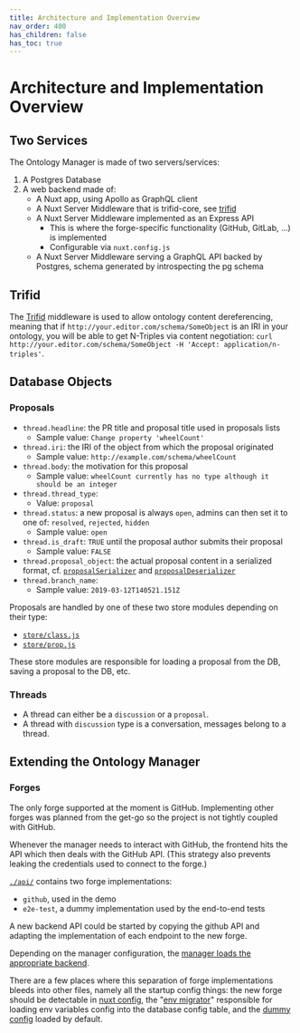 ```yaml
---
title: Architecture and Implementation Overview
nav_order: 400
has_children: false
has_toc: true
---
```


# Architecture and Implementation Overview

## Two Services

The Ontology Manager is made of two servers/services:

1. A Postgres Database
1. A web backend made of:
    * A Nuxt app, using Apollo as GraphQL client
    * A Nuxt Server Middleware that is trifid-core, see [trifid](#trifid)
    * A Nuxt Server Middleware implemented as an Express API
        * This is where the forge-specific functionality (GitHub, GitLab, …) is implemented
        * Configurable via `nuxt.config.js`
    * A Nuxt Server Middleware serving a GraphQL API backed by Postgres, schema generated by introspecting the pg schema

## Trifid

The [Trifid](https://github.com/zazuko/trifid-core) middleware is used to allow ontology content dereferencing, meaning that if `http://your.editor.com/schema/SomeObject` is an IRI in your ontology, you will be able to get N-Triples via content negotiation: `curl http://your.editor.com/schema/SomeObject -H 'Accept: application/n-triples'`.

## Database Objects

### Proposals

* `thread.headline`: the PR title and proposal title used in proposals lists
    * Sample value: `Change property 'wheelCount'`
* `thread.iri`: the IRI of the object from which the proposal originated
    * Sample value: `http://example.com/schema/wheelCount`
* `thread.body`: the motivation for this proposal
    * Sample value: `wheelCount currently has no type although it should be an integer`
* `thread.thread_type`:
    * Value: `proposal`
* `thread.status`: a new proposal is always `open`, admins can then set it to one of: `resolved`, `rejected`, `hidden`
    * Sample value: `open`
* `thread.is_draft`: `TRUE` until the proposal author submits their proposal
    * Sample value: `FALSE`
* `thread.proposal_object`: the actual proposal content in a serialized format, cf. [`proposalSerializer`](https://github.com/zazuko/ontology-manager/blob/8097185ca9eabc34a70b9c78ec8c2c321abdee6a/plugins/libs/proposals.js#L114-L116) and [`proposalDeserializer`](https://github.com/zazuko/ontology-manager/blob/8097185ca9eabc34a70b9c78ec8c2c321abdee6a/plugins/libs/proposals.js#L118-L125)
* `thread.branch_name`:
    * Sample value: `2019-03-12T140521.151Z`

Proposals are handled by one of these two store modules depending on their type:

* [`store/class.js`](./store/class.js)
* [`store/prop.js`](./store/prop.js)

These store modules are responsible for loading a proposal from the DB, saving a proposal to the DB, etc.

### Threads

* A thread can either be a `discussion` or a `proposal`.
* A thread with `discussion` type is a conversation, messages belong to a thread.

## Extending the Ontology Manager

### Forges

The only forge supported at the moment is GitHub.
Implementing other forges was planned from the get-go so the project is not tightly coupled with GitHub.

Whenever the manager needs to interact with GitHub, the frontend hits the API which then deals with the GitHub API.
(This strategy also prevents leaking the credentials used to connect to the forge.)

[`./api/`](./api/) contains two forge implementations:
* `github`, used in the demo
* `e2e-test`, a dummy implementation used by the end-to-end tests

A new backend API could be started by copying the github API and adapting the implementation of each endpoint to the new forge.

Depending on the manager configuration, the [manager loads the appropriate backend](https://github.com/zazuko/ontology-manager/blob/45de13edfe41fd0b85ee360699bab9107487b46d/api/index.js#L27-L39).

There are a few places where this separation of forge implementations bleeds into other files, namely all the startup config things:
the new forge should be detectable in
[nuxt config](https://github.com/zazuko/ontology-manager/blob/45de13edfe41fd0b85ee360699bab9107487b46d/nuxt.config.js#L98-L125),
the "[env migrator](https://github.com/zazuko/ontology-manager/blob/45de13edfe41fd0b85ee360699bab9107487b46d/setup/migrate.js#L174)"
responsible for loading env variables config into the database config table, and the
[dummy config](https://github.com/zazuko/ontology-manager/blob/45de13edfe41fd0b85ee360699bab9107487b46d/fixtures/dummy-config.js#L5-L25)
loaded by default.

